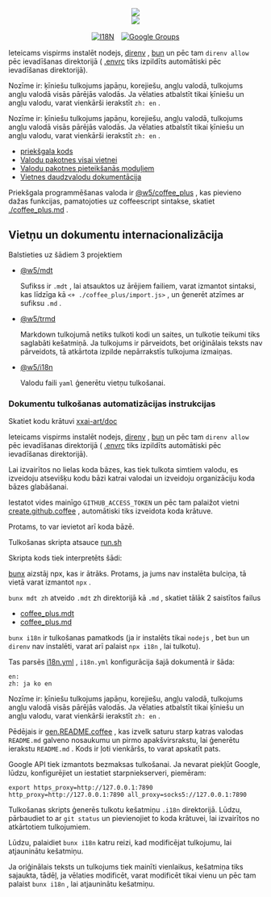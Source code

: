 <p align="center"><a href="https://xxai.art"><img src="https://cdn.jsdelivr.net/gh/xxai-art/doc/logo.svg"/></a><br/><a href="https://xxai.art"><img src="https://cdn.jsdelivr.net/gh/xxai-art/doc/xxai.svg"/></a></p><p align="center"><a href="https://github.com/xxai-art/doc#readme"><img alt="I18N" src="https://cdn.jsdelivr.net/gh/wactax/img/t.svg"/></a>　<a href="https://groups.google.com/u/0/g/xxai-art"><img alt="Google Groups" src="https://cdn.jsdelivr.net/gh/wactax/img/g-groups.svg"/></a></p>

Ieteicams vispirms instalēt nodejs, [direnv](https://direnv.net) , [bun](https://github.com/oven-sh/bun) un pēc tam `direnv allow` pēc ievadīšanas direktorijā ( [.envrc](https://github.com/xxai-art/doc/blob/main/.envrc) tiks izpildīts automātiski pēc ievadīšanas direktorijā).

Nozīme ir: ķīniešu tulkojums japāņu, korejiešu, angļu valodā, tulkojums angļu valodā visās pārējās valodās. Ja vēlaties atbalstīt tikai ķīniešu un angļu valodu, varat vienkārši ierakstīt `zh: en` .

Nozīme ir: ķīniešu tulkojums japāņu, korejiešu, angļu valodā, tulkojums angļu valodā visās pārējās valodās. Ja vēlaties atbalstīt tikai ķīniešu un angļu valodu, varat vienkārši ierakstīt `zh: en` .

* [priekšgala kods](https://github.com/xxai-art/web)
* [Valodu pakotnes visai vietnei](https://github.com/xxai-art/web/tree/main/i18n)
* [Valodu pakotnes pieteikšanās moduļiem](https://github.com/wacpkg/user/tree/main/ui.i18n)
* [Vietnes daudzvalodu dokumentācija](https://github.com/xxai-doc)

Priekšgala programmēšanas valoda ir [@w5/coffee_plus](http://npmjs.com/@w5/coffee_plus) , kas pievieno dažas funkcijas, pamatojoties uz coffeescript sintakse, skatiet [./coffee_plus.md](./coffee_plus.md) .

## Vietņu un dokumentu internacionalizācija

Balstieties uz šādiem 3 projektiem

* [@w5/mdt](https://www.npmjs.com/package/@w5/mdt)

  Sufikss ir `.mdt` , lai atsauktos uz ārējiem failiem, varat izmantot sintaksi, kas līdzīga kā `<+ ./coffee_plus/import.js>` , un ģenerēt atzīmes ar sufiksu `.md` .

* [@w5/trmd](https://www.npmjs.com/package/@w5/trmd)

  Markdown tulkojumā netiks tulkoti kodi un saites, un tulkotie teikumi tiks saglabāti kešatmiņā. Ja tulkojums ir pārveidots, bet oriģinālais teksts nav pārveidots, tā atkārtota izpilde nepārrakstīs tulkojuma izmaiņas.

* [@w5/i18n](https://www.npmjs.com/package/@w5/i18n)

  Valodu faili `yaml` ģenerētu vietņu tulkošanai.

### Dokumentu tulkošanas automatizācijas instrukcijas

Skatiet kodu krātuvi [xxai-art/doc](https://github.com/xxai-art/doc)

Ieteicams vispirms instalēt nodejs, [direnv](https://direnv.net) , [bun](https://github.com/oven-sh/bun) un pēc tam `direnv allow` pēc ievadīšanas direktorijā ( [.envrc](https://github.com/xxai-art/doc/blob/main/.envrc) tiks izpildīts automātiski pēc ievadīšanas direktorijā).

Lai izvairītos no lielas koda bāzes, kas tiek tulkota simtiem valodu, es izveidoju atsevišķu kodu bāzi katrai valodai un izveidoju organizāciju koda bāzes glabāšanai.

Iestatot vides mainīgo `GITHUB_ACCESS_TOKEN` un pēc tam palaižot vietni [create.github.coffee](https://github.com/xxai-art/doc/blob/main/create.github.coffee) , automātiski tiks izveidota koda krātuve.

Protams, to var ievietot arī koda bāzē.

Tulkošanas skripta atsauce [run.sh](https://github.com/xxai-art/doc/blob/main/run.sh)

Skripta kods tiek interpretēts šādi:

[bunx](https://bun.sh/docs/cli/bunx) aizstāj npx, kas ir ātrāks. Protams, ja jums nav instalēta bulciņa, tā vietā varat izmantot `npx` .

`bunx mdt zh` atveido `.mdt` zh direktorijā kā `.md` , skatiet tālāk 2 saistītos failus

* [coffee_plus.mdt](https://github.com/xxai-doc/zh/blob/main/coffee_plus.mdt)
* [coffee_plus.md](https://github.com/xxai-doc/zh/blob/main/coffee_plus.md)

`bunx i18n` ir tulkošanas pamatkods (ja ir instalēts tikai `nodejs` , bet `bun` un `direnv` nav instalēti, varat arī palaist `npx i18n` , lai tulkotu).

Tas parsēs [i18n.yml](https://github.com/xxai-art/doc/blob/main/i18n.yml) , `i18n.yml` konfigurācija šajā dokumentā ir šāda:

```
en:
zh: ja ko en
```

Nozīme ir: ķīniešu tulkojums japāņu, korejiešu, angļu valodā, tulkojums angļu valodā visās pārējās valodās. Ja vēlaties atbalstīt tikai ķīniešu un angļu valodu, varat vienkārši ierakstīt `zh: en` .

Pēdējais ir [gen.README.coffee](https://github.com/xxai-art/doc/blob/main/gen.README.coffee) , kas izvelk saturu starp katras valodas `README.md` galveno nosaukumu un pirmo apakšvirsrakstu, lai ģenerētu ierakstu `README.md` . Kods ir ļoti vienkāršs, to varat apskatīt pats.

Google API tiek izmantots bezmaksas tulkošanai. Ja nevarat piekļūt Google, lūdzu, konfigurējiet un iestatiet starpniekserveri, piemēram:

```
export https_proxy=http://127.0.0.1:7890 http_proxy=http://127.0.0.1:7890 all_proxy=socks5://127.0.0.1:7890
```

Tulkošanas skripts ģenerēs tulkotu kešatmiņu `.i18n` direktorijā. Lūdzu, pārbaudiet to ar `git status` un pievienojiet to koda krātuvei, lai izvairītos no atkārtotiem tulkojumiem.

Lūdzu, palaidiet `bunx i18n` katru reizi, kad modificējat tulkojumu, lai atjauninātu kešatmiņu.

Ja oriģinālais teksts un tulkojums tiek mainīti vienlaikus, kešatmiņa tiks sajaukta, tādēļ, ja vēlaties modificēt, varat modificēt tikai vienu un pēc tam palaist `bunx i18n` , lai atjauninātu kešatmiņu.
